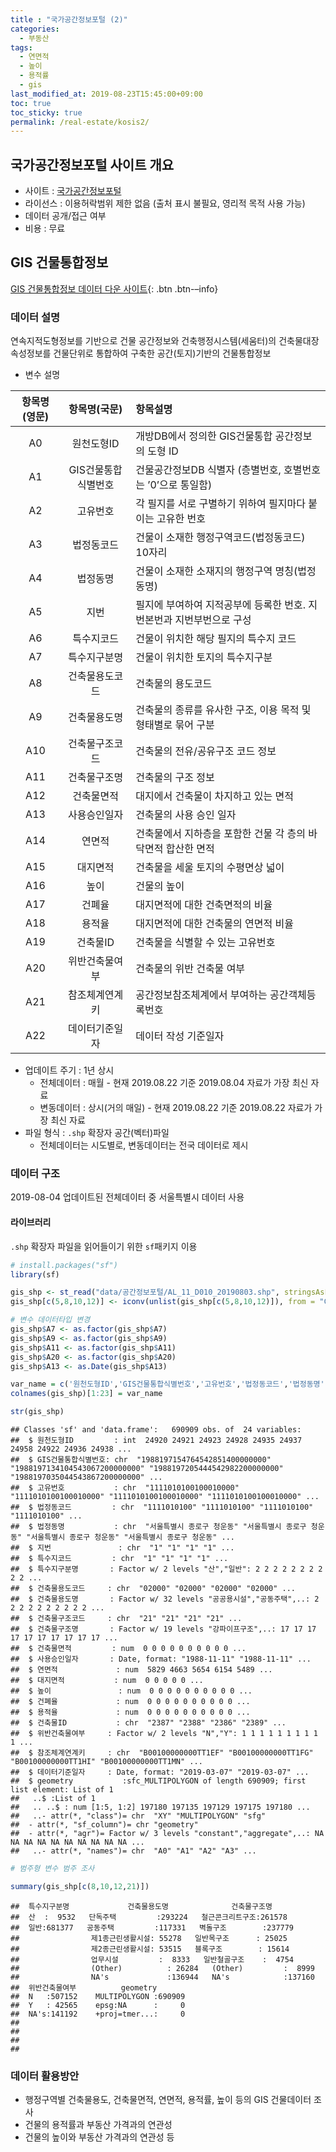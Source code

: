 ```yaml
---
title : "국가공간정보포털 (2)"
categories: 
  - 부동산
tags:
  - 연면적
  - 높이
  - 용적률
  - gis
last_modified_at: 2019-08-23T15:45:00+09:00
toc: true
toc_sticky: true
permalink: /real-estate/kosis2/
---
```


## 국가공간정보포털 사이트 개요

  - 사이트 : [국가공간정보포털](http://www.nsdi.go.kr/lxportal/)
  - 라이선스 : 이용허락범위 제한 없음 (출처 표시 불필요, 영리적 목적 사용 가능)
  - 데이터 공개/접근 여부
  - 비용 : 무료

## GIS 건물통합정보

[GIS 건물통합정보 데이터 다운
사이트](http://openapi.nsdi.go.kr/nsdi/eios/ServiceDetail.do?svcSe=F&svcId=F010){:
.btn .btn-–info}

### 데이터 설명

연속지적도형정보를 기반으로 건물 공간정보와 건축행정시스템(세움터)의 건축물대장 속성정보를 건물단위로 통합하여 구축한
공간(토지)기반의 건물통합정보

  - 변수 설명

| 항목명(영문) |   항목명(국문)   | 항목설명                                   |
| :-----: | :---------: | :------------------------------------- |
|   A0    |   원천도형ID    | 개방DB에서 정의한 GIS건물통합 공간정보의 도형 ID         |
|   A1    | GIS건물통합식별번호 | 건물공간정보DB 식별자 (층별번호, 호별번호는 ’0’으로 통일함)   |
|   A2    |    고유번호     | 각 필지를 서로 구별하기 위하여 필지마다 붙이는 고유한 번호      |
|   A3    |    법정동코드    | 건물이 소재한 행정구역코드(법정동코드) 10자리             |
|   A4    |    법정동명     | 건물이 소재한 소재지의 행정구역 명칭(법정동명)             |
|   A5    |     지번      | 필지에 부여하여 지적공부에 등록한 번호. 지번본번과 지번부번으로 구성 |
|   A6    |    특수지코드    | 건물이 위치한 해당 필지의 특수지 코드                  |
|   A7    |   특수지구분명    | 건물이 위치한 토지의 특수지구분                      |
|   A8    |   건축물용도코드   | 건축물의 용도코드                              |
|   A9    |   건축물용도명    | 건축물의 종류를 유사한 구조, 이용 목적 및 형태별로 묶어 구분    |
|   A10   |   건축물구조코드   | 건축물의 전유/공유구조 코드 정보                     |
|   A11   |   건축물구조명    | 건축물의 구조 정보                             |
|   A12   |    건축물면적    | 대지에서 건축물이 차지하고 있는 면적                   |
|   A13   |   사용승인일자    | 건축물의 사용 승인 일자                          |
|   A14   |     연면적     | 건축물에서 지하층을 포함한 건물 각 층의 바닥면적 합산한 면적     |
|   A15   |    대지면적     | 건축물을 세울 토지의 수평면상 넓이                    |
|   A16   |     높이      | 건물의 높이                                 |
|   A17   |     건폐율     | 대지면적에 대한 건축면적의 비율                      |
|   A18   |     용적율     | 대지면적에 대한 건축물의 연면적 비율                   |
|   A19   |    건축물ID    | 건축물을 식별할 수 있는 고유번호                     |
|   A20   |   위반건축물여부   | 건축물의 위반 건축물 여부                         |
|   A21   |   참조체계연계키   | 공간정보참조체계에서 부여하는 공간객체등록번호               |
|   A22   |   데이터기준일자   | 데이터 작성 기준일자                            |

  - 업데이트 주기 : 1년 상시
      - 전체데이터 : 매월 - 현재 2019.08.22 기준 2019.08.04 자료가 가장 최신 자료
      - 변동데이터 : 상시(거의 매일) - 현재 2019.08.22 기준 2019.08.22 자료가 가장 최신 자료
  - 파일 형식 : `.shp` 확장자 공간(벡터)파일
      - 전체데이터는 시도별로, 변동데이터는 전국 데이터로 제시

### 데이터 구조

2019-08-04 업데이트된 전체데이터 중 서울특별시 데이터 사용

#### 라이브러리

`.shp` 확장자 파일을 읽어들이기 위한 `sf`패키지 이용

``` r
# install.packages("sf")
library(sf)
```

``` r
gis_shp <- st_read("data/공간정보포털/AL_11_D010_20190803.shp", stringsAsFactors=FALSE, quiet=TRUE)
gis_shp[c(5,8,10,12)] <- iconv(unlist(gis_shp[c(5,8,10,12)]), from = "CP949", to = "UTF-8", sub = NA, mark = TRUE, toRaw = FALSE) # 인코딩 변경

# 변수 데이터타입 변경
gis_shp$A7 <- as.factor(gis_shp$A7)
gis_shp$A9 <- as.factor(gis_shp$A9)
gis_shp$A11 <- as.factor(gis_shp$A11)
gis_shp$A20 <- as.factor(gis_shp$A20)
gis_shp$A13 <- as.Date(gis_shp$A13)

var_name = c('원천도형ID','GIS건물통합식별번호','고유번호','법정동코드','법정동명','지번','특수지코드','특수지구분명','건축물용도코드','건축물용도명','건축물구조코드','건축물구조명','건축물면적','사용승인일자','연면적','대지면적','높이','건폐율','용적율','건축물ID','위반건축물여부','참조체계연계키','데이터기준일자')
colnames(gis_shp)[1:23] = var_name

str(gis_shp)
```

    ## Classes 'sf' and 'data.frame':   690909 obs. of  24 variables:
    ##  $ 원천도형ID         : int  24920 24921 24923 24928 24935 24937 24958 24922 24936 24938 ...
    ##  $ GIS건물통합식별번호: chr  "1988197154764542851400000000" "1988197134104543067200000000" "1988197205444542982200000000" "1988197035044543867200000000" ...
    ##  $ 고유번호           : chr  "1111010100100010000" "1111010100100010000" "1111010100100010000" "1111010100100010000" ...
    ##  $ 법정동코드         : chr  "1111010100" "1111010100" "1111010100" "1111010100" ...
    ##  $ 법정동명           : chr  "서울특별시 종로구 청운동" "서울특별시 종로구 청운동" "서울특별시 종로구 청운동" "서울특별시 종로구 청운동" ...
    ##  $ 지번               : chr  "1" "1" "1" "1" ...
    ##  $ 특수지코드         : chr  "1" "1" "1" "1" ...
    ##  $ 특수지구분명       : Factor w/ 2 levels "산","일반": 2 2 2 2 2 2 2 2 2 2 ...
    ##  $ 건축물용도코드     : chr  "02000" "02000" "02000" "02000" ...
    ##  $ 건축물용도명       : Factor w/ 32 levels "공공용시설","공동주택",..: 2 2 2 2 2 2 2 2 2 2 ...
    ##  $ 건축물구조코드     : chr  "21" "21" "21" "21" ...
    ##  $ 건축물구조명       : Factor w/ 19 levels "강파이프구조",..: 17 17 17 17 17 17 17 17 17 17 ...
    ##  $ 건축물면적         : num  0 0 0 0 0 0 0 0 0 0 ...
    ##  $ 사용승인일자       : Date, format: "1988-11-11" "1988-11-11" ...
    ##  $ 연면적             : num  5829 4663 5654 6154 5489 ...
    ##  $ 대지면적           : num  0 0 0 0 0 ...
    ##  $ 높이               : num  0 0 0 0 0 0 0 0 0 0 ...
    ##  $ 건폐율             : num  0 0 0 0 0 0 0 0 0 0 ...
    ##  $ 용적율             : num  0 0 0 0 0 0 0 0 0 0 ...
    ##  $ 건축물ID           : chr  "2387" "2388" "2386" "2389" ...
    ##  $ 위반건축물여부     : Factor w/ 2 levels "N","Y": 1 1 1 1 1 1 1 1 1 1 ...
    ##  $ 참조체계연계키     : chr  "B00100000000TT1EF" "B00100000000TT1FG" "B00100000000TT1HI" "B00100000000TT1MN" ...
    ##  $ 데이터기준일자     : Date, format: "2019-03-07" "2019-03-07" ...
    ##  $ geometry           :sfc_MULTIPOLYGON of length 690909; first list element: List of 1
    ##   ..$ :List of 1
    ##   .. ..$ : num [1:5, 1:2] 197180 197135 197129 197175 197180 ...
    ##   ..- attr(*, "class")= chr  "XY" "MULTIPOLYGON" "sfg"
    ##  - attr(*, "sf_column")= chr "geometry"
    ##  - attr(*, "agr")= Factor w/ 3 levels "constant","aggregate",..: NA NA NA NA NA NA NA NA NA NA ...
    ##   ..- attr(*, "names")= chr  "A0" "A1" "A2" "A3" ...

``` r
# 범주형 변수 범주 조사

summary(gis_shp[c(8,10,12,21)])
```

    ##  특수지구분명             건축물용도명              건축물구조명   
    ##  산  :  9532   단독주택         :293224   철근콘크리트구조:261578  
    ##  일반:681377   공동주택         :117331   벽돌구조        :237779  
    ##                제1종근린생활시설: 55278   일반목구조      : 25025  
    ##                제2종근린생활시설: 53515   블록구조        : 15614  
    ##                업무시설         :  8333   일반철골구조    :  4754  
    ##                (Other)          : 26284   (Other)         :  8999  
    ##                NA's             :136944   NA's            :137160  
    ##  위반건축물여부          geometry     
    ##  N   :507152    MULTIPOLYGON :690909  
    ##  Y   : 42565    epsg:NA      :     0  
    ##  NA's:141192    +proj=tmer...:     0  
    ##                                       
    ##                                       
    ##                                       
    ## 

### 데이터 활용방안

  - 행정구역별 건축물용도, 건축물면적, 연면적, 용적률, 높이 등의 GIS 건물데이터 조사
  - 건물의 용적률과 부동산 가격과의 연관성
  - 건물의 높이와 부동산 가격과의 연관성 등
